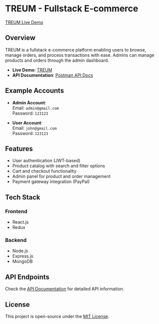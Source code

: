 # TREUM - Fullstack E-commerce

[TREUM Live Demo](https://treum.onrender.com)

## Overview

TREUM is a fullstack e-commerce platform enabling users to browse, manage orders, and process transactions with ease. Admins can manage products and orders through the admin dashboard.

- **Live Demo**: [TREUM](https://treum.onrender.com)
- **API Documentation**: [Postman API Docs](https://documenter.getpostman.com/view/30280485/2sAXqqcNHk)

## Example Accounts

- **Admin Account**:  
  Email: `admin@gmail.com`  
  Password: `123123`

- **User Account**:  
  Email: `john@gmail.com`  
  Password: `123123`

## Features

- User authentication (JWT-based)
- Product catalog with search and filter options
- Cart and checkout functionality
- Admin panel for product and order management
- Payment gateway integration (PayPal)

## Tech Stack

### Frontend

- React.js
- Redux

### Backend

- Node.js
- Express.js
- MongoDB

## API Endpoints

Check the [API Documentation](https://documenter.getpostman.com/view/30280485/2sAXqqcNHk) for detailed API information.

## License

This project is open-source under the [MIT License](LICENSE).
